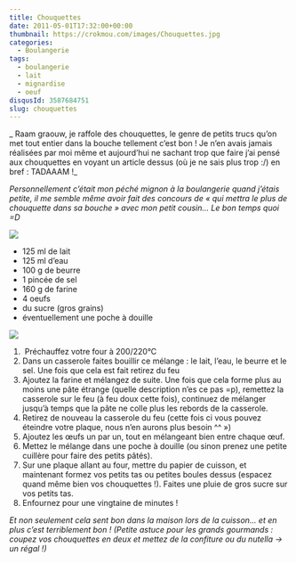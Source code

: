 ```yaml
---
title: Chouquettes
date: 2011-05-01T17:32:00+00:00
thumbnail: https://crokmou.com/images/Chouquettes.jpg
categories:
  - Boulangerie
tags:
  - boulangerie
  - lait
  - mignardise
  - oeuf
disqusId: 3587684751
slug: chouquettes
---
```


_ Raam graouw, je raffole des chouquettes, le genre de petits trucs qu’on met tout entier dans la bouche tellement c’est bon ! Je n’en avais jamais réalisées par moi même et aujourd’hui ne sachant trop que faire j’ai pensé aux chouquettes en voyant un article dessus (où je ne sais plus trop :/) en bref : TADAAAM !_

_Personnellement c’était mon péché mignon à la boulangerie quand j’étais petite, il me semble même avoir fait des concours de « qui mettra le plus de chouquette dans sa bouche » avec mon petit cousin… Le bon temps quoi =D_

[![](http://1.bp.blogspot.com/-OliTYXxGSRI/Tb2HYUrDMaI/AAAAAAAAAF8/Zhb_dUpLd30/s320/chouquettes.jpg)](http://1.bp.blogspot.com/-OliTYXxGSRI/Tb2HYUrDMaI/AAAAAAAAAF8/Zhb_dUpLd30/s1600/chouquettes.jpg)

*   125 ml de lait
*   125 ml d’eau
*   100 g de beurre
*   1 pincée de sel
*   160 g de farine
*   4 oeufs
*   du sucre (gros grains)
*   éventuellement une poche à douille

[![](http://4.bp.blogspot.com/-jD2raKy-t_w/Tabb3lV3eGI/AAAAAAAAAEk/G2RYajmhinM/s320/preparation.jpg)](http://4.bp.blogspot.com/-jD2raKy-t_w/Tabb3lV3eGI/AAAAAAAAAEk/G2RYajmhinM/s1600/preparation.jpg)

1.   Préchauffez votre four à 200/220°C
2.  Dans un casserole faites bouillir ce mélange : le lait, l’eau, le beurre et le sel. Une fois que cela est fait retirez du feu
3.  Ajoutez la farine et mélangez de suite. Une fois que cela forme plus au moins une pâte étrange (quelle description n’es ce pas =p), remettez la casserole sur le feu (à feu doux cette fois), continuez de mélanger jusqu’à temps que la pâte ne colle plus les rebords de la casserole.
4.  Retirez de nouveau la casserole du feu (cette fois ci vous pouvez éteindre votre plaque, nous n’en aurons plus besoin ^^ »)
5.  Ajoutez les œufs un par un, tout en mélangeant bien entre chaque œuf.
6.  Mettez le mélange dans une poche à douille (ou sinon prenez une petite cuillère pour faire des petits pâtés).
7.  Sur une plaque allant au four, mettre du papier de cuisson, et maintenant formez vos petits tas ou petites boules dessus (espacez quand même bien vos chouquettes !). Faites une pluie de gros sucre sur vos petits tas.
8.  Enfournez pour une vingtaine de minutes !

_Et non seulement cela sent bon dans la maison lors de la cuisson… et en plus c’est terriblement bon ! (Petite astuce pour les grands gourmands : coupez vos chouquettes en deux et mettez de la confiture ou du nutella -> un régal !)_